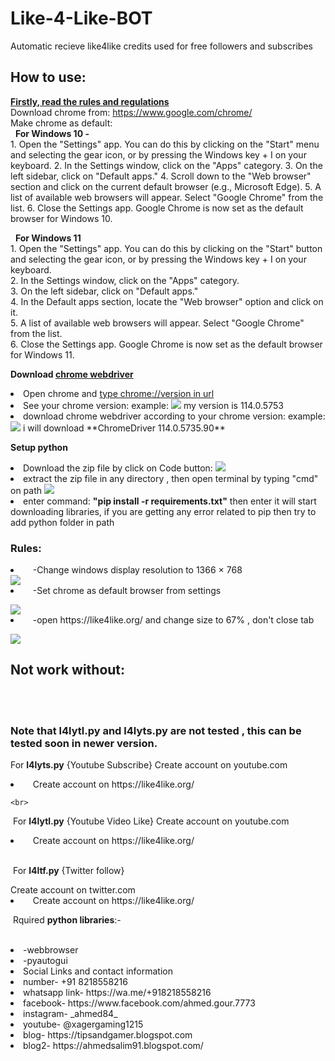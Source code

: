 # Like-4-Like-BOT
Automatic recieve like4like credits used for free followers and subscribes
<h2>How to use:</h2>
<p>
 <a href="#rules"> <b>Firstly, read the rules and regulations</b></a>
<br>
 Download chrome from: <a href="https://www.google.com/chrome/?brand=CHBD&gclid=CjwKCAjwkLCkBhA9EiwAka9QRsTqVi96zm5W0V30BVikw7GKMWFRTU148QlVl4hc4DIqBJaGRd9fexoCKDEQAvD_BwE&gclsrc=aw.ds"> https://www.google.com/chrome/</a>
 <br>
 Make chrome as default:
 <br>
 &nbsp;&nbsp;<b>For Windows 10 -</b>
 <br>
   1. Open the "Settings" app. You can do this by clicking on the "Start" menu and selecting the gear icon, or by pressing the Windows key + I on your keyboard.
   2.  In the Settings window, click on the "Apps" category.
   3.  On the left sidebar, click on "Default apps."
   4.  Scroll down to the "Web browser" section and click on the current default browser (e.g., Microsoft Edge).
   5.  A list of available web browsers will appear. Select "Google Chrome" from the list.
   6.  Close the Settings app. Google Chrome is now set as the default browser for Windows 10.
</p>
<p>
&nbsp;&nbsp;<b>For Windows 11</b>
 
 <br>
   1. Open the "Settings" app. You can do this by clicking on the "Start" button and selecting the gear icon, or by pressing the Windows key + I on your keyboard.
 <br>
   2. In the Settings window, click on the "Apps" category.
 <br>
   3. On the left sidebar, click on "Default apps."
 <br>
   4. In the Default apps section, locate the "Web browser" option and click on it.
 <br>
   5. A list of available web browsers will appear. Select "Google Chrome" from the list.
 <br>
   6. Close the Settings app. Google Chrome is now set as the default browser for Windows 11.
</p>
<p>
 <b>Download <a href="https://chromedriver.chromium.org/downloads">chrome webdriver</a></b>
 <li>Open chrome and <a href="chrome://version">type chrome://version in url</a></li>
 <li>See your chrome version:
 example: <img src="https://github.com/ahmedsalim91/INSTAGRAM-L4L-BOT/assets/86109516/30e6a7c1-8828-4ddf-9d2a-e53c9b15749a" /> my version is 114.0.5753
 </li>
 <li>download chrome webdriver according to your chrome version: 
 example: <img src="https://github.com/ahmedsalim91/INSTAGRAM-L4L-BOT/assets/86109516/b734ede9-3e7f-4c00-80c3-82bb39642913" /> i will download **ChromeDriver 114.0.5735.90**
 </li>
</p>
<p>
 <b>Setup python</b>
 <li>Download the zip file by click on Code button:
 <img src="https://github.com/ahmedsalim91/INSTAGRAM-L4L-BOT/assets/86109516/64f785a4-9ded-41bc-9903-f51f6536390f"/>
 </li>
 <li>extract the zip file in any directory , then open terminal by typing "cmd" on path
 <img src="https://github.com/ahmedsalim91/INSTAGRAM-L4L-BOT/assets/86109516/82fa3c33-9858-4a9c-9449-e856ceee078b" />
 </li>
 <li>
  enter command: <b>"pip install -r requirements.txt"</b> then enter it will start downloading libraries, if you are getting any error related to pip then try to add python folder in path
  
 </li>
</p>
<h3>Rules:</h3>

 
<li>&nbsp;&nbsp;&nbsp;&nbsp;-Change windows display resolution to 1366 × 768</li>
<img src="https://github.com/ahmedsalim91/Like-4-Like-BOT/assets/86109516/a3831bf2-78fd-40f1-a705-fa9d8822c003" />

<li>&nbsp;&nbsp;&nbsp;&nbsp;-Set chrome as default browser from settings</li></p>
<img src="https://github.com/ahmedsalim91/Like-4-Like-BOT/assets/86109516/69a1fa74-03e5-4067-a0df-cc8ce4b0cb84)" />
<li>&nbsp;&nbsp;&nbsp;&nbsp;-open https://like4like.org/ and change size to 67% , don't close tab</li></p>
<img src="https://github.com/ahmedsalim91/Like-4-Like-BOT/assets/86109516/ba73821c-e5ec-400e-aed9-e75f29613155" />

<br>
<h2 id="#rules">Not work without: </h2>
<br>
<br>

<h3>Note that l4lytl.py and l4lyts.py are not tested , this can be tested soon in newer version.</h3>
 <p>For <b>l4lyts.py</b> {Youtube Subscribe}</li>
<li&nbsp;&nbsp;&nbsp;&nbsp;>Create account on youtube.com </li>

<li>&nbsp;&nbsp;&nbsp;&nbsp;Create account on https://like4like.org/</li>

    <br>
<p>&nbsp;For <b>l4lytl.py</b> {Youtube Video Like}
<li&nbsp;&nbsp;&nbsp;&nbsp;>Create account on youtube.com </li>
 
<li>&nbsp;&nbsp;&nbsp;&nbsp;Create account on https://like4like.org/</li>
   <br>
<p>&nbsp;For <b>l4ltf.py</b>  {Twitter follow}</p>
<li&nbsp;&nbsp;&nbsp;&nbsp;>Create account on twitter.com </li>

<li>&nbsp;&nbsp;&nbsp;&nbsp;Create account on https://like4like.org/</li>
    </p>
<p>&nbsp;Rquired <b>python libraries</b>:-</p>
<br>
<li>-webbrowser</li>
<li>-pyautogui</li>

<li>Social Links and contact information</li>
<li>number- +91 8218558216</li>
<li>whatsapp link- https://wa.me/+918218558216</li>
<li>facebook- https://www.facebook.com/ahmed.gour.7773</li>
<li>instagram- _ahmed84_</li>
<li>youtube- @xagergaming1215</li>
<li>blog- https://tipsandgamer.blogspot.com</li>
<li>blog2- https://ahmedsalim91.blogspot.com/</li>
